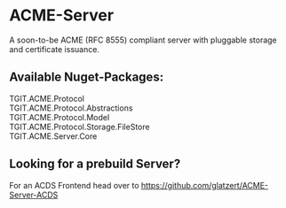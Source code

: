 # ACME-Server

A soon-to-be ACME (RFC 8555) compliant server with pluggable storage and certificate issuance.

## Available Nuget-Packages:

TGIT.ACME.Protocol  
TGIT.ACME.Protocol.Abstractions  
TGIT.ACME.Protocol.Model  
TGIT.ACME.Protocol.Storage.FileStore  
TGIT.ACME.Server.Core  

## Looking for a prebuild Server?

For an ACDS Frontend head over to https://github.com/glatzert/ACME-Server-ACDS
